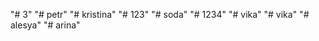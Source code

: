 "# 3" 
"# petr" 
"# kristina" 
"# 123" 
"# soda" 
"# 1234" 
"# vika" 
"# vika" 
"# alesya" 
"# arina" 
